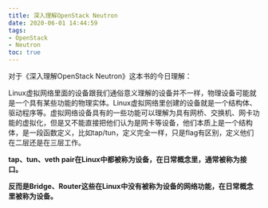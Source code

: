 ```yaml
---
title: 深入理解OpenStack Neutron
date: 2020-06-01 14:44:59
tags: 
- OpenStack 
- Neutron
toc: true
---
```


对于《深入理解OpenStack Neutron》这本书的今日理解：

Linux虚拟网络里面的设备跟我们通俗意义理解的设备并不一样，物理设备可能就是一个具有某些功能的物理实体。Linux虚拟网络里创建的设备就是一个结构体、驱动程序等。虚拟网络设备具有的一些功能可以理解为具有网桥、交换机、网卡功能的虚拟化，但是又不能直接把他们认为是网卡等设备，他们本质上是一个结构体，是一段函数定义，比如tap/tun，定义完全一样，只是flag有区别，定义他们在二层还是在三层工作。

**tap、tun、veth pair在Linux中都被称为设备，在日常概念里，通常被称为接口。**

**反而是Bridge、Router这些在Linux中没有被称为设备的网络功能，在日常概念里被称为设备。**



